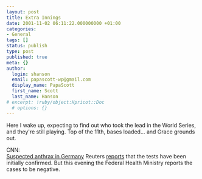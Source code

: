 ```yaml
---
layout: post
title: Extra Innings
date: 2001-11-02 06:11:22.000000000 +01:00
categories:
- General
tags: []
status: publish
type: post
published: true
meta: {}
author:
  login: shanson
  email: papascott-wp@gmail.com
  display_name: PapaScott
  first_name: Scott
  last_name: Hanson
# excerpt: !ruby/object:Hpricot::Doc
  # options: {}
---
```

<p>Here I wake up, expecting to find out who took the lead in the World Series, and they're still playing. Top of the 11th, bases loaded... and Grace grounds out.</p>
<p>CNN: <a href="http://europe.cnn.com/2001/WORLD/europe/11/02/germany.anthrax/index.html"><br />
Suspected anthrax in Germany</a> Reuters <a href="http://de.news.yahoo.com/011102/71/2a0yh.html">reports</a> that the tests have been initially confirmed. But this evening the Federal Health Ministry reports the cases to be negative.</p>
